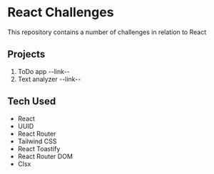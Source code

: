 # React Challenges

This repository contains a number of challenges in relation to React

## Projects

1. ToDo app --link--
2. Text analyzer --link--

## Tech Used

- React
- UUID
- React Router
- Tailwind CSS
- React Toastify
- React Router DOM
- Clsx
